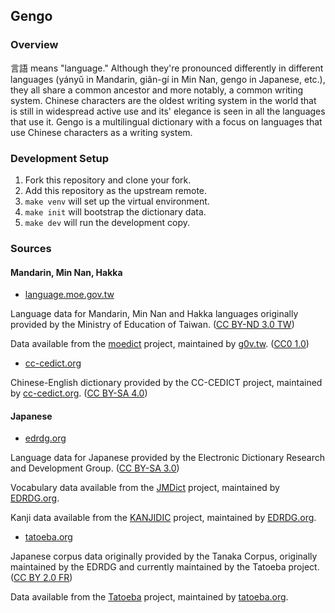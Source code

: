 ## Gengo

### Overview
言語 means "language." Although they're pronounced differently in different languages (yányǔ in Mandarin, giân-gí in Min Nan, gengo in Japanese, etc.), they all share a common ancestor and more notably, a common writing system. Chinese characters are the oldest writing system in the world that is still in widespread active use and its' elegance is seen in all the languages that use it. Gengo is a multilingual dictionary with a focus on languages that use Chinese characters as a writing system.

### Development Setup
1. Fork this repository and clone your fork.
2. Add this repository as the upstream remote.
3. `make venv` will set up the virtual environment.
4. `make init` will bootstrap the dictionary data.
5. `make dev` will run the development copy.

### Sources

#### Mandarin, Min Nan, Hakka
* [language.moe.gov.tw](https://language.moe.gov.tw)

Language data for Mandarin, Min Nan and Hakka languages originally provided by the Ministry of Education of Taiwan. ([CC BY-ND 3.0 TW](https://language.moe.gov.tw/001/Upload/Files/site_content/M0001/respub/index.html))

Data available from the [moedict](https://github.com/g0v/moedict-webkit) project, maintained by [g0v.tw](https://g0v.tw). ([CC0 1.0](https://github.com/g0v/moedict-webkit#cc0-10-%E5%85%AC%E7%9C%BE%E9%A0%98%E5%9F%9F%E8%B2%A2%E7%8D%BB%E5%AE%A3%E5%91%8A))

* [cc-cedict.org](https://cc-cedict.org/wiki)

Chinese-English dictionary provided by the CC-CEDICT project, maintained by [cc-cedict.org](https://cc-cedict.org/wiki/). ([CC BY-SA 4.0](https://www.mdbg.net/chinese/dictionary?page=cc-cedict))

#### Japanese
* [edrdg.org](http://www.edrdg.org)

Language data for Japanese provided by the Electronic Dictionary Research and Development Group. ([CC BY-SA 3.0](https://www.edrdg.org/edrdg/licence.html))

Vocabulary data available from the [JMDict](http://www.edrdg.org/jmdict/j_jmdict.html) project, maintained by [EDRDG.org](https://edrdg.org).

Kanji data available from the [KANJIDIC](http://www.edrdg.org/wiki/index.php/KANJIDIC_Project) project, maintained by [EDRDG.org](https://edrdg.org).

* [tatoeba.org](https://tatoeba.org)

Japanese corpus data originally provided by the Tanaka Corpus, originally maintained by the EDRDG and currently maintained by the Tatoeba project. ([CC BY 2.0 FR](https://tatoeba.org/eng/downloads))

Data available from the [Tatoeba](https://tatoeba.org/eng/downloads) project, maintained by [tatoeba.org](https://tatoeba.org).

